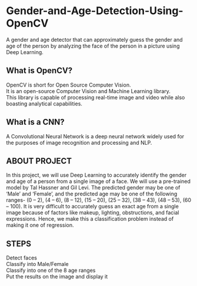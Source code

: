 # Gender-and-Age-Detection-Using-OpenCV
A gender and age detector that can approximately guess the gender and age of the person by analyzing the face of the person in a picture using Deep Learning.

## What is OpenCV?
OpenCV is short for Open Source Computer Vision.  
It is an open-source Computer Vision and Machine Learning library.  
This library is capable of processing real-time image and video while also boasting analytical capabilities.  

## What is a CNN?
A Convolutional Neural Network is a deep neural network widely used for the purposes of image recognition and processing and NLP. 

## ABOUT PROJECT
In this project, we will use Deep Learning to accurately identify the gender and age of a person from a single image of a face. We will use a pre-trained model by  Tal Hassner and Gil Levi.
The predicted gender may be one of ‘Male’ and ‘Female’, and the predicted age may be one of the following ranges- (0 – 2), (4 – 6), (8 – 12), (15 – 20), (25 – 32), (38 – 43), (48 – 53), (60 – 100).
It is very difficult to accurately guess an exact age from a single image because of factors like makeup, lighting, obstructions, and facial expressions.
Hence, we make this a classification problem instead of making it one of regression.

## STEPS
Detect faces  
Classify into Male/Female  
Classify into one of the 8 age ranges  
Put the results on the image and display it

